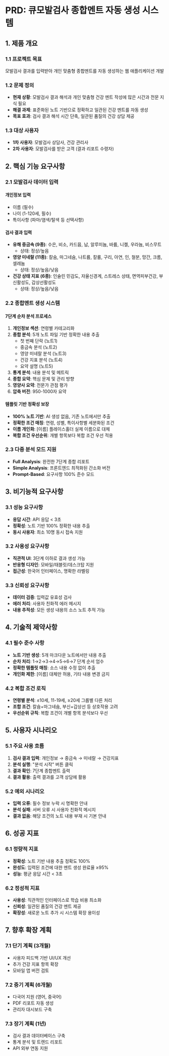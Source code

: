 # PRD: 큐모발검사 종합멘트 자동 생성 시스템

## 1. 제품 개요

### 1.1 프로젝트 목표
모발검사 결과를 입력받아 개인 맞춤형 종합멘트를 자동 생성하는 웹 애플리케이션 개발

### 1.2 문제 정의
- **현재 상황**: 모발검사 결과 해석과 개인 맞춤형 건강 멘트 작성에 많은 시간과 전문 지식 필요
- **해결 과제**: 표준화된 노트 기반으로 정확하고 일관된 건강 멘트를 자동 생성
- **목표 효과**: 검사 결과 해석 시간 단축, 일관된 품질의 건강 상담 제공

### 1.3 대상 사용자
- **1차 사용자**: 모발검사 상담사, 건강 관리사
- **2차 사용자**: 모발검사를 받은 고객 (결과 리포트 수령자)

## 2. 핵심 기능 요구사항

### 2.1 모발검사 데이터 입력
#### 개인정보 입력
- 이름 (필수)
- 나이 (1-120세, 필수)
- 특이사항 (파마/염색/탈색 등 선택사항)

#### 검사 결과 입력
- **유해 중금속 (9종)**: 수은, 비소, 카드뮴, 납, 알루미늄, 바륨, 니켈, 우라늄, 비스무트
  - 상태: 정상/높음
- **영양 미네랄 (11종)**: 칼슘, 마그네슘, 나트륨, 칼륨, 구리, 아연, 인, 철분, 망간, 크롬, 셀레늄
  - 상태: 정상/높음/낮음
- **건강 상태 지표 (6종)**: 인슐린 민감도, 자율신경계, 스트레스 상태, 면역피부건강, 부신활성도, 갑상선활성도
  - 상태: 정상/높음/낮음

### 2.2 종합멘트 생성 시스템
#### 7단계 순차 분석 프로세스
1. **개인정보 섹션**: 연령별 카테고리화
2. **종합 분석**: 5개 노트 파일 기반 정확한 내용 추출
   - 첫 번째 단락 (노트1)
   - 중금속 분석 (노트2)
   - 영양 미네랄 분석 (노트3)
   - 건강 지표 분석 (노트4)
   - 요약 설명 (노트5)
3. **통계 분석**: 내용 분석 및 메트릭
4. **종합 요약**: 핵심 문제 및 관리 방향
5. **영양사 요약**: 전문가 관점 평가
6. **압축 버전**: 950-1000자 요약

#### 템플릿 기반 정확성 보장
- **100% 노트 기반**: AI 생성 없음, 기존 노트에서만 추출
- **정확한 조건 매칭**: 연령, 성별, 특이사항별 세분화된 조건
- **이름 개인화**: [이름] 플레이스홀더 실제 이름으로 대체
- **복합 조건 우선순위**: 개별 항목보다 복합 조건 우선 적용

### 2.3 다중 분석 모드 지원
- **Full Analysis**: 완전한 7단계 종합 리포트
- **Simple Analysis**: 프론트엔드 최적화된 간소화 버전
- **Prompt-Based**: 요구사항 100% 준수 모드

## 3. 비기능적 요구사항

### 3.1 성능 요구사항
- **응답 시간**: API 응답 < 3초
- **정확성**: 노트 기반 100% 정확한 내용 추출
- **동시 사용자**: 최소 10명 동시 접속 지원

### 3.2 사용성 요구사항
- **직관적 UI**: 3단계 이하로 결과 생성 가능
- **반응형 디자인**: 모바일/태블릿/데스크탑 지원
- **접근성**: 한국어 인터페이스, 명확한 라벨링

### 3.3 신뢰성 요구사항
- **데이터 검증**: 입력값 유효성 검사
- **에러 처리**: 사용자 친화적 에러 메시지
- **내용 추적성**: 모든 생성 내용의 소스 노트 추적 가능

## 4. 기술적 제약사항

### 4.1 필수 준수 사항
- **노트 기반 생성**: 5개 마크다운 노트에서만 내용 추출
- **순차 처리**: 1→2→3→4→5→6→7 단계 순서 엄수
- **정확한 템플릿 매칭**: 소스 내용 수정 없이 추출
- **개인화 제한**: [이름] 대체만 허용, 기타 내용 변경 금지

### 4.2 복합 조건 로직
- **연령별 분석**: ≤10세, 11-19세, ≥20세 그룹별 다른 처리
- **조합 조건**: 칼슘+마그네슘, 부신+갑상선 등 상호작용 고려
- **우선순위 규칙**: 복합 조건이 개별 항목 분석보다 우선

## 5. 사용자 시나리오

### 5.1 주요 사용 흐름
1. **검사 결과 입력**: 개인정보 → 중금속 → 미네랄 → 건강지표
2. **분석 실행**: "분석 시작" 버튼 클릭
3. **결과 확인**: 7단계 종합멘트 출력
4. **결과 활용**: 출력 결과를 고객 상담에 활용

### 5.2 예외 시나리오
- **입력 오류**: 필수 정보 누락 시 명확한 안내
- **분석 실패**: 서버 오류 시 사용자 친화적 메시지
- **결과 없음**: 해당 조건의 노트 내용 부재 시 기본 안내

## 6. 성공 지표

### 6.1 정량적 지표
- **정확성**: 노트 기반 내용 추출 정확도 100%
- **완성도**: 입력된 조건에 대한 멘트 생성 완료율 ≥95%
- **성능**: 평균 응답 시간 < 3초

### 6.2 정성적 지표
- **사용성**: 직관적인 인터페이스로 학습 비용 최소화
- **신뢰성**: 일관된 품질의 건강 멘트 제공
- **확장성**: 새로운 노트 추가 시 시스템 확장 용이성

## 7. 향후 확장 계획

### 7.1 단기 계획 (3개월)
- 사용자 피드백 기반 UI/UX 개선
- 추가 건강 지표 항목 확장
- 모바일 앱 버전 검토

### 7.2 중기 계획 (6개월)
- 다국어 지원 (영어, 중국어)
- PDF 리포트 자동 생성
- 관리자 대시보드 구축

### 7.3 장기 계획 (1년)
- 검사 결과 데이터베이스 구축
- 통계 분석 및 트렌드 리포트
- API 외부 연동 지원